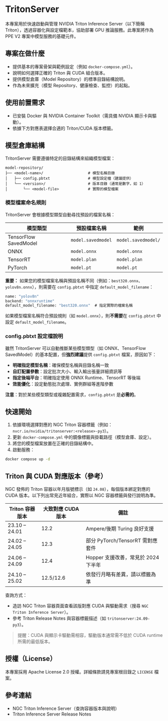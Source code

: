 # TritonServer

本專案用於快速啟動與管理 NVIDIA Triton Inference Server（以下簡稱 Triton），透過容器化與設定檔範本，協助部署 GPU 推論服務。此專案將作為 PPE V2 專案中模型服務的基礎元件。

## 專案在做什麼

- 提供基本的專案骨架與範例設定（例如 `docker-compose.yml`）。
- 說明如何選擇正確的 Triton 與 CUDA 組合版本。
- 提供模型倉庫（Model Repository）的標準目錄結構說明。
- 作為未來擴充（模型 Repository、健康檢查、監控）的起點。

## 使用前置需求

- 已安裝 Docker 與 NVIDIA Container Toolkit（需具備 NVIDIA 顯示卡與驅動）。
- 依據下方對應表選擇合適的 Triton/CUDA 版本標籤。

## 模型倉庫結構

TritonServer 需要遵循特定的目錄結構來組織模型檔案：

```text
model-repository/
├── <model-name>/                    # 模型名稱目錄
│   ├── config.pbtxt                 # 模型設定檔（建議提供）
│   └── <version>/                   # 版本目錄（通常是數字，如 1）
│       └── <model-file>             # 實際的模型檔案
```

### 模型檔案命名規則

TritonServer 會根據模型類型自動尋找預設的檔案名稱：

| 模型類型 | 預設檔案名稱 | 範例 |
|---------|-------------|------|
| TensorFlow SavedModel | `model.savedmodel` | `model.savedmodel/` |
| ONNX | `model.onnx` | `model.onnx` |
| TensorRT | `model.plan` | `model.plan` |
| PyTorch | `model.pt` | `model.pt` |

**重要：** 如果您的模型檔案名稱與預設名稱不同（例如：`best320.onnx`、`yolov8n.onnx`），則需要在 `config.pbtxt` 中指定 `default_model_filename`：

```protobuf
name: "yolov8n"
backend: "onnxruntime"
default_model_filename: "best320.onnx"  # 指定實際的檔案名稱
```

如果模型檔案名稱符合預設規則（如 `model.onnx`），則**不需要**在 `config.pbtxt` 中設定 `default_model_filename`。

### config.pbtxt 設定檔說明

雖然 TritonServer 可以自動推斷某些模型類型（如 ONNX、TensorFlow SavedModel）的基本配置，但**強烈建議**提供 `config.pbtxt` 檔案，原因如下：

- **明確指定模型名稱**：確保模型名稱與目錄名稱一致
- **自訂配置參數**：設定批次大小、輸入輸出張量詳細資訊等
- **指定後端平台**：明確指定使用 ONNX Runtime、TensorRT 等後端
- **效能優化**：設定動態批次處理、實例群組等進階參數

**注意**：對於某些模型類型或複雜配置需求，`config.pbtxt` 是**必需的**。

## 快速開始

1. 依據環境選擇對應的 NGC Triton 容器標籤（例如：`nvcr.io/nvidia/tritonserver:<release>-py3`）。
2. 更新 `docker-compose.yml` 中的鏡像標籤與掛載路徑（模型倉庫、設定）。
3. 將您的模型檔案放置在正確的目錄結構中。
4. 啟動服務：

```bash
docker compose up -d
```

## Triton 與 CUDA 對應版本（參考）

NGC 發佈的 Triton 容器以年月版號標示（如 `24.08`），每個版本綁定對應的 CUDA 版本。以下列出常見近年組合，實際以 NGC 容器標籤與發行說明為準。

| Triton 容器版本 | 大致對應 CUDA 版本 | 備註 |
| --- | --- | --- |
| 23.10 – 24.01 | 12.2 | Ampere/後期 Turing 良好支援 |
| 24.02 – 24.05 | 12.3 | 部分 PyTorch/TensorRT 需對應套件 |
| 24.06 – 24.09 | 12.4 | Hopper 支援改善，常見於 2024 下半年 |
| 24.10 – 25.02 | 12.5/12.6 | 依發行月略有差異，請以標籤為準 |

查詢方式：

- 造訪 NGC Triton 容器頁面查看該版對應 CUDA 與驅動需求（搜尋 `NGC Triton Inference Server`）。
- 參考 Triton Release Notes 與容器標籤描述（如 `tritonserver:24.09-py3`）。

> 提醒：CUDA 與顯示卡驅動需相容，驅動版本通常需不低於 CUDA runtime 所需的最低版本。

## 授權（License）

本專案採用 Apache License 2.0 授權。詳細條款請見專案根目錄之 `LICENSE` 檔案。

## 參考連結

- NGC Triton Inference Server（查詢容器版本與說明）
- Triton Inference Server Release Notes
